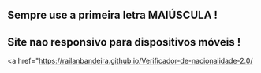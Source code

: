 ## Sempre use a primeira letra MAIÚSCULA !

## Site nao responsivo para dispositivos móveis !
<a href="https://railanbandeira.github.io/Verificador-de-nacionalidade-2.0/</a>
